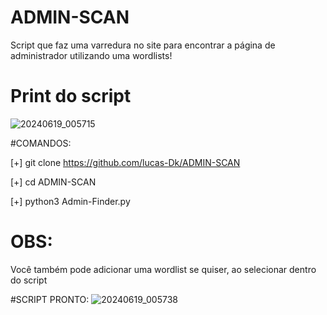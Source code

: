 # ADMIN-SCAN
Script que faz uma varredura no site para encontrar a página de administrador utilizando uma wordlists!

# Print do script
![20240619_005715](https://github.com/lucas-Dk/ADMIN-SCAN/assets/69327287/d4a93fdc-5271-4487-bbfb-a4bd756c7854)


#COMANDOS:

[+] git clone https://github.com/lucas-Dk/ADMIN-SCAN

[+] cd ADMIN-SCAN

[+] python3 Admin-Finder.py

# OBS:

Você também pode adicionar uma wordlist se quiser, ao selecionar dentro do script

#SCRIPT PRONTO:
![20240619_005738](https://github.com/lucas-Dk/ADMIN-SCAN/assets/69327287/5c6b2c69-a26d-43d0-9863-1a46a19d19f6)
